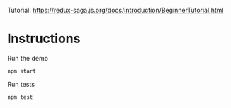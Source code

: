 
Tutorial: https://redux-saga.js.org/docs/introduction/BeginnerTutorial.html

# Instructions

Run the demo

```
npm start
```

Run tests

```
npm test
```
